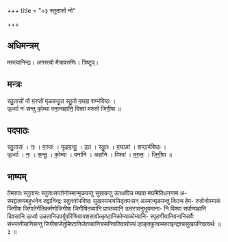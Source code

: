 +++
title = "०३ स्तुतासो नो"

+++
## अधिमन्त्रम्
मरुत्वानिन्द्रः। अगस्त्यो मैत्रावरुणिः। त्रिष्टुप्।

## मन्त्रः
स्तु॒तासो॑ नो म॒रुतो॑ मृळयन्तू॒त स्तु॒तो म॒घवा॒ शम्भ॑विष्ठः ।  
ऊ॒र्ध्वा नः॑ सन्तु को॒म्या वना॒न्यहा॑नि॒ विश्वा॑ मरुतो जिगी॒षा ॥

## पदपाठः
स्तु॒तासः॑ । नः॒ । म॒रुतः॑ । मृ॒ळ॒य॒न्तु॒ । उ॒त । स्तु॒तः । म॒घऽवा॑ । शम्ऽभ॑विष्ठः ।  
ऊ॒र्ध्वा । नः॒ । स॒न्तु॒ । को॒म्या । वना॑नि । अहा॑नि । विश्वा॑ । म॒रु॒तः॒ । जि॒गी॒षा ॥

## भाष्यम्
तेमरुतः स्तुतासः स्तुताःसन्तोनोस्मान्मृळयन्तु सुखयन्तु उतअपिच मघवा मघमितिधननाम अ- स्मद्दातव्यबहुधनेन तद्वानिन्द्रः स्तुतःशंभविष्ठः सुखस्यभावयितृतमःसन् अस्मान्मृळयन्तु किञ्च हेम- रुतोनोस्माकं जिगीषा जिगातेर्गतिकर्मणोजिगीषा जिगीषितव्यानि प्राप्तव्यानि उत्तरत्रानुभूयमाना- नि विश्वा सर्वाण्यहानि दिवसानि ऊर्ध्वा उन्नतानिउपर्युपरिश्रियायशसावोत्कृष्टानिकोम्याकोम्यानि- स्पृहणीयानिवनानिसर्वैः संभजनीयानिसन्तु जिगीषाजेतुमिष्टानिजेतव्यानिचसन्त्वितिवायोज्यं एवङ्क्कुत्वामरुतइन्द्रश्चसुखयन्त्वित्यर्थः ॥ ३ ॥